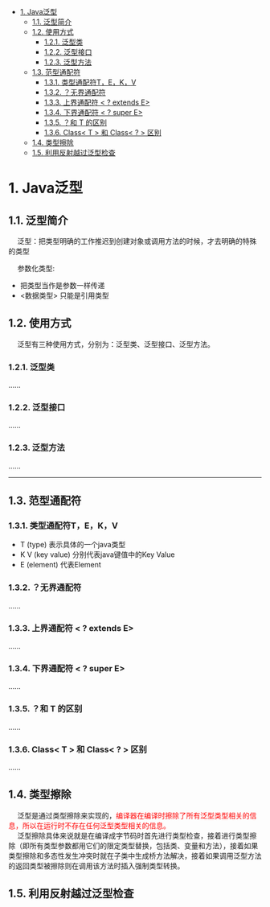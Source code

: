 

<!-- TOC -->

- [1. Java泛型](#1-java泛型)
    - [1.1. 泛型简介](#11-泛型简介)
    - [1.2. 使用方式](#12-使用方式)
        - [1.2.1. 泛型类](#121-泛型类)
        - [1.2.2. 泛型接口](#122-泛型接口)
        - [1.2.3. 泛型方法](#123-泛型方法)
    - [1.3. 范型通配符](#13-范型通配符)
        - [1.3.1. 类型通配符T，E，K，V](#131-类型通配符tekv)
        - [1.3.2. ？无界通配符](#132-无界通配符)
        - [1.3.3. 上界通配符 < ? extends E>](#133-上界通配符---extends-e)
        - [1.3.4. 下界通配符 < ? super E>](#134-下界通配符---super-e)
        - [1.3.5. ？和 T 的区别](#135-和-t-的区别)
        - [1.3.6. Class< T > 和 Class< ? > 区别](#136-class-t--和-class---区别)
    - [1.4. 类型擦除](#14-类型擦除)
    - [1.5. 利用反射越过泛型检查](#15-利用反射越过泛型检查)

<!-- /TOC -->

<!--

Java泛型类型擦除：何时以及发生了什么？
http://www.cocoachina.com/articles/44971

XXXjava编译成class


https://mp.weixin.qq.com/s/skxnaaPz2eN1YASUlfwMDA
https://mp.weixin.qq.com/s/ilqFpf5kE0XzJnOv9SsX7Q
https://www.cnblogs.com/lihaoyang/p/7104293.html
Java-TypeToken原理及泛型擦除
https://mp.weixin.qq.com/s/oPnJGmw-fNwtgG6ioAJ-ZQ
精通 Java，却不了解泛型？  精通 Java，却不了解泛型？ 
https://mp.weixin.qq.com/s/4QqRkHJ4NeZW9EgR4oOwhA
https://mp.weixin.qq.com/s/kXaXODEZcxSNkALE7Im8Aw
Java泛型的特点与优缺点，泛型擦除是怎么回事？ 
https://mp.weixin.qq.com/s/xW9PC88-OCbGSYI_897dow
Java 中的通配符 T，E，K，V，？，你确定都了解吗？ 
https://mp.weixin.qq.com/s/0AZY4XFO6AOyuihshKYtzQ

面试官又来问：List<String>能否转化为List<Object>? 
https://mp.weixin.qq.com/s/UWeS1F1jCfyBvRlJPazbZA
Java的“泛型”特性，你以为自己会了？
https://mp.weixin.qq.com/s/skxnaaPz2eN1YASUlfwMDA

-->

# 1. Java泛型
## 1.1. 泛型简介
&emsp; 泛型：把类型明确的工作推迟到创建对象或调用方法的时候，才去明确的特殊的类型  

&emsp; 参数化类型:  

* 把类型当作是参数一样传递  
* <数据类型> 只能是引用类型  

## 1.2. 使用方式  
&emsp; 泛型有三种使用方式，分别为：泛型类、泛型接口、泛型方法。  

### 1.2.1. 泛型类  
......

### 1.2.2. 泛型接口  
......

### 1.2.3. 泛型方法  
......

----
## 1.3. 范型通配符  
### 1.3.1. 类型通配符T，E，K，V  

* T (type) 表示具体的一个java类型  
* K V (key value) 分别代表java键值中的Key Value  
* E (element) 代表Element  

### 1.3.2. ？无界通配符  
......

### 1.3.3. 上界通配符 < ? extends E>  
......

### 1.3.4. 下界通配符 < ? super E>  
......

### 1.3.5. ？和 T 的区别  
<!-- 
https://mp.weixin.qq.com/s/YDGfYDWop9lvCWKym66_qA
-->
......

### 1.3.6. Class< T > 和 Class< ? > 区别  
......


## 1.4. 类型擦除  
&emsp; 泛型是通过类型擦除来实现的，<font color = "red">编译器在编译时擦除了所有泛型类型相关的信息，所以在运行时不存在任何泛型类型相关的信息。</font>  
&emsp; 泛型擦除具体来说就是在编译成字节码时首先进行类型检查，接着进行类型擦除（即所有类型参数都用它们的限定类型替换，包括类、变量和方法），接着如果类型擦除和多态性发生冲突时就在子类中生成桥方法解决，接着如果调用泛型方法的返回类型被擦除则在调用该方法时插入强制类型转换。  



## 1.5. 利用反射越过泛型检查
<!-- 
重要***利用反射越过泛型检查
https://www.jianshu.com/p/6493fdab6ac5
ava泛型类型擦除以及类型擦除带来的问题
https://www.cnblogs.com/wuqinglong/p/9456193.html
-->